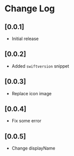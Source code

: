 # Change Log

## [0.0.1]

- Initial release

## [0.0.2]

- Added `swiftversion` snippet

## [0.0.3]

- Replace icon image

## [0.0.4]

- Fix some error

## [0.0.5]

- Change displayName